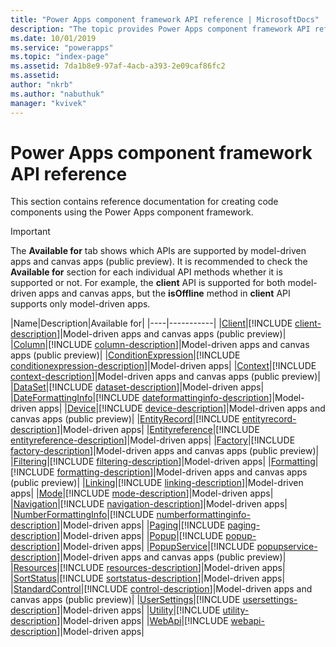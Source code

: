 ```yaml
---
title: "Power Apps component framework API reference | MicrosoftDocs"
description: "The topic provides Power Apps component framework API reference."
ms.date: 10/01/2019
ms.service: "powerapps"
ms.topic: "index-page"
ms.assetid: 7da1b8e9-97af-4acb-a393-2e09caf86fc2
ms.assetid: 
author: "nkrb"
ms.author: "nabuthuk"
manager: "kvivek"
---
```

# Power Apps component framework API reference

This section contains reference documentation for creating code components using the Power Apps component framework.

> [!IMPORTANT]
> The **Available for** tab shows which APIs are supported by model-driven apps and canvas apps (public preview). It is recommended to check the **Available for** section for each individual API methods whether it is supported or not. For example, the **client** API is supported for both model-driven apps and canvas apps, but the  **isOffline** method in **client** API supports only model-driven apps.

|Name|Description|Available for|
|----|-----------|
|[Client](client.md)|[!INCLUDE [client-description](includes/client-description.md)]|Model-driven apps and canvas apps (public preview)|
|[Column](column.md)|[!INCLUDE [column-description](includes/column-description.md)]|Model-driven apps and canvas apps (public preview)|
|[ConditionExpression](conditionexpression.md)|[!INCLUDE [conditionexpression-description](includes/conditionexpression-description.md)]|Model-driven apps|
|[Context](context.md)|[!INCLUDE [context-description](includes/context-description.md)]|Model-driven apps and canvas apps (public preview)|
|[DataSet](dataset.md)|[!INCLUDE [dataset-description](includes/dataset-description.md)]|Model-driven apps|
|[DateFormattingInfo](dateformattinginfo.md)|[!INCLUDE [dateformattinginfo-description](includes/dateformattinginfo-description.md)]|Model-driven apps|
|[Device](device.md)|[!INCLUDE [device-description](includes/device-description.md)]|Model-driven apps and canvas apps (public preview)|
|[EntityRecord](entityrecord.md)|[!INCLUDE [entityrecord-description](includes/entityrecord-description.md)]|Model-driven apps|
|[Entityreference](entityreference.md)|[!INCLUDE [entityreference-description](includes/entityreference-description.md)]|Model-driven apps|
|[Factory](factory.md)|[!INCLUDE [factory-description](includes/factory-description.md)]|Model-driven apps and canvas apps (public preview)|
|[Filtering](filtering.md)|[!INCLUDE [filtering-description](includes/filtering-description.md)]|Model-driven apps|
|[Formatting](formatting.md)|[!INCLUDE [formatting-description](includes/formatting-description.md)]|Model-driven apps and canvas apps (public preview)|
|[Linking](linking.md)|[!INCLUDE [linking-description](includes/linking-description.md)]|Model-driven apps|
|[Mode](mode.md)|[!INCLUDE [mode-description](includes/mode-description.md)]|Model-driven apps|
|[Navigation](navigation.md)|[!INCLUDE [navigation-description](includes/navigation-description.md)]|Model-driven apps|
|[NumberFormattingInfo](numberformattinginfo.md)|[!INCLUDE [numberformattinginfo-description](includes/numberformattinginfo-description.md)]|Model-driven apps|
|[Paging](paging.md)|[!INCLUDE [paging-description](includes/paging-description.md)]|Model-driven apps|
|[Popup](popup.md)|[!INCLUDE [popup-description](includes/popup-description.md)]|Model-driven apps|
|[PopupService](popupservice.md)|[!INCLUDE [popupservice-description](includes/popupservice-description.md)]|Model-driven apps and canvas apps (public preview)|
|[Resources](resources.md)|[!INCLUDE [resources-description](includes/resources-description.md)]|Model-driven apps|
|[SortStatus](sortstatus.md)|[!INCLUDE [sortstatus-description](includes/sortstatus-description.md)]|Model-driven apps|
|[StandardControl](control.md)|[!INCLUDE [control-description](includes/control-description.md)]|Model-driven apps and canvas apps (public preview)|
|[UserSettings](usersettings.md)|[!INCLUDE [usersettings-description](includes/usersettings-description.md)]|Model-driven apps|
|[Utility](utility.md)|[!INCLUDE [utility-description](includes/utility-description.md)]|Model-driven apps|
|[WebApi](webapi.md)|[!INCLUDE [webapi-description](includes/webapi-description.md)]|Model-driven apps|
